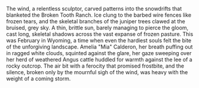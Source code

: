 The wind, a relentless sculptor, carved patterns into the snowdrifts that blanketed the Broken Tooth Ranch.  Ice clung to the barbed wire fences like frozen tears, and the skeletal branches of the juniper trees clawed at the bruised, grey sky.  A thin, brittle sun, barely managing to pierce the gloom, cast long, skeletal shadows across the vast expanse of frozen pasture.  This was February in Wyoming, a time when even the hardiest souls felt the bite of the unforgiving landscape.  Amelia "Mia" Calderon, her breath puffing out in ragged white clouds, squinted against the glare, her gaze sweeping over her herd of weathered Angus cattle huddled for warmth against the lee of a rocky outcrop.  The air bit with a ferocity that promised frostbite, and the silence, broken only by the mournful sigh of the wind, was heavy with the weight of a coming storm.

